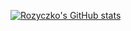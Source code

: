 
[![Rozyczko's GitHub stats](https://github-readme-stats.vercel.app/api?username=rozyczko&hide=stars&count_private=true&show_icons=true&theme=dark)](https://github.com/anuraghazra/github-readme-stats)

<!--
**rozyczko/rozyczko** is a ✨ _special_ ✨ repository because its `README.md` (this file) appears on your GitHub profile.

Here are some ideas to get you started:

- 🔭 I’m currently working on ...
- 🌱 I’m currently learning ...
- 👯 I’m looking to collaborate on ...
- 🤔 I’m looking for help with ...
- 💬 Ask me about ...
- 📫 How to reach me: ...
- 😄 Pronouns: ...
- ⚡ Fun fact: ...
-->
